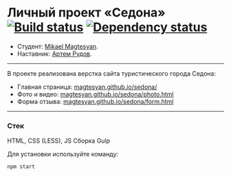 # Личный проект «Седона» [![Build status][travis-image]][travis-url] [![Dependency status][dependency-image]][dependency-url]

* Студент: [Mikael Magtesyan](https://htmlacademy.ru/profile/id1100875).
* Наставник: [Артем Рудов](https://htmlacademy.ru/profile/artrudov).

---

В проекте реализована верстка сайта туристического города Седона:
* Главная страница: [magtesyan.github.io/sedona/](https://magtesyan.github.io/sedona/)
* Фото и видео: [magtesyan.github.io/sedona/photo.html](https://magtesyan.github.io/sedona/photo.html)
* Форма отзыва: [magtesyan.github.io/sedona/form.html](https://magtesyan.github.io/sedona/form.html)

---

### Стек
HTML, CSS (LESS), JS
Сборка Gulp

Для установки используйте команду:
```
npm start
```

[travis-image]: https://travis-ci.com/htmlacademy-adaptive/1100875-sedona-18.svg?branch=master
[travis-url]: https://travis-ci.com/htmlacademy-adaptive/1100875-sedona-18
[dependency-image]: https://david-dm.org/htmlacademy-adaptive/1100875-sedona-18/dev-status.svg?style=flat-square
[dependency-url]: https://david-dm.org/htmlacademy-adaptive/1100875-sedona-18?type=dev
